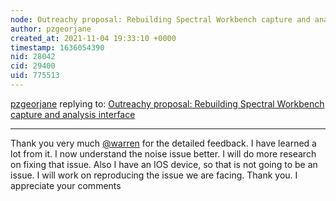 ```yaml
---
node: Outreachy proposal: Rebuilding Spectral Workbench capture and analysis interface
author: pzgeorjane
created_at: 2021-11-04 19:33:10 +0000
timestamp: 1636054390
nid: 28042
cid: 29400
uid: 775513
---
```




[pzgeorjane](../profile/pzgeorjane) replying to: [Outreachy proposal: Rebuilding Spectral Workbench capture and analysis interface](../notes/pzgeorjane/11-02-2021/outreachy-proposal-rebuilding-spectral-workbench-capture-and-analysis-interface)

----
Thank you very much [@warren](/profile/warren) for the detailed feedback. I have learned a lot from it. I now understand the noise issue better. I will do more research on fixing that issue. 
Also I have an IOS device, so that is not going to be an issue. I will work on reproducing the issue we are facing.
Thank you. I appreciate your comments